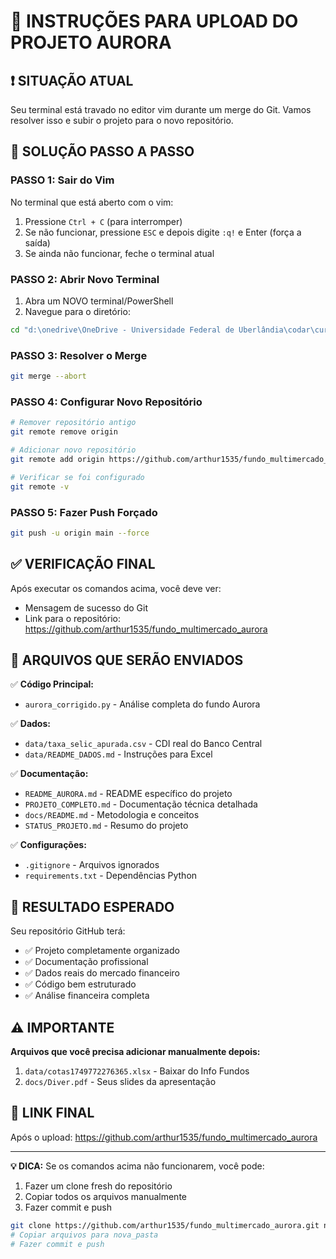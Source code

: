 # 🚀 INSTRUÇÕES PARA UPLOAD DO PROJETO AURORA

## ❗ SITUAÇÃO ATUAL
Seu terminal está travado no editor vim durante um merge do Git. Vamos resolver isso e subir o projeto para o novo repositório.

## 🔧 SOLUÇÃO PASSO A PASSO

### PASSO 1: Sair do Vim
No terminal que está aberto com o vim:
1. Pressione `Ctrl + C` (para interromper)
2. Se não funcionar, pressione `ESC` e depois digite `:q!` e Enter (força a saída)
3. Se ainda não funcionar, feche o terminal atual

### PASSO 2: Abrir Novo Terminal
1. Abra um NOVO terminal/PowerShell
2. Navegue para o diretório:
```bash
cd "d:\onedrive\OneDrive - Universidade Federal de Uberlândia\codar\curso\testecdi"
```

### PASSO 3: Resolver o Merge
```bash
git merge --abort
```

### PASSO 4: Configurar Novo Repositório
```bash
# Remover repositório antigo
git remote remove origin

# Adicionar novo repositório
git remote add origin https://github.com/arthur1535/fundo_multimercado_aurora.git

# Verificar se foi configurado
git remote -v
```

### PASSO 5: Fazer Push Forçado
```bash
git push -u origin main --force
```

## ✅ VERIFICAÇÃO FINAL

Após executar os comandos acima, você deve ver:
- Mensagem de sucesso do Git
- Link para o repositório: https://github.com/arthur1535/fundo_multimercado_aurora

## 📁 ARQUIVOS QUE SERÃO ENVIADOS

✅ **Código Principal:**
- `aurora_corrigido.py` - Análise completa do fundo Aurora

✅ **Dados:**
- `data/taxa_selic_apurada.csv` - CDI real do Banco Central
- `data/README_DADOS.md` - Instruções para Excel

✅ **Documentação:**
- `README_AURORA.md` - README específico do projeto
- `PROJETO_COMPLETO.md` - Documentação técnica detalhada
- `docs/README.md` - Metodologia e conceitos
- `STATUS_PROJETO.md` - Resumo do projeto

✅ **Configurações:**
- `.gitignore` - Arquivos ignorados
- `requirements.txt` - Dependências Python

## 🎯 RESULTADO ESPERADO

Seu repositório GitHub terá:
- ✅ Projeto completamente organizado
- ✅ Documentação profissional
- ✅ Dados reais do mercado financeiro
- ✅ Código bem estruturado
- ✅ Análise financeira completa

## ⚠️ IMPORTANTE

**Arquivos que você precisa adicionar manualmente depois:**
1. `data/cotas1749772276365.xlsx` - Baixar do Info Fundos
2. `docs/Diver.pdf` - Seus slides da apresentação

## 🔗 LINK FINAL

Após o upload: https://github.com/arthur1535/fundo_multimercado_aurora

---

**💡 DICA:** Se os comandos acima não funcionarem, você pode:
1. Fazer um clone fresh do repositório
2. Copiar todos os arquivos manualmente
3. Fazer commit e push

```bash
git clone https://github.com/arthur1535/fundo_multimercado_aurora.git nova_pasta
# Copiar arquivos para nova_pasta
# Fazer commit e push
```
